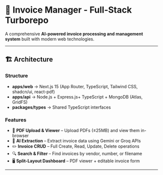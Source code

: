 # 📄 Invoice Manager - Full-Stack Turborepo

A comprehensive **AI-powered invoice processing and management system** built with modern web technologies.

---

## 🏗️ Architecture

### Structure
- **apps/web** → Next.js 15 (App Router, TypeScript, Tailwind CSS, shadcn/ui, react-pdf)
- **apps/api** → Node.js + Express.js+ TypeScript + MongoDB (Atlas, GridFS)
- **packages/types** → Shared TypeScript interfaces

### Features
- 📑 **PDF Upload & Viewer** – Upload PDFs (≤25MB) and view them in-browser  
- 🤖 **AI Extraction** – Extract invoice data using Gemini or Groq APIs  
- ✏️ **Invoice CRUD** – Full Create, Read, Update, Delete operations  
- 🔍 **Search & Filter** – Find invoices by vendor, number, or filename  
- 🖥️ **Split-Layout Dashboard** – PDF viewer + editable invoice form  

---


